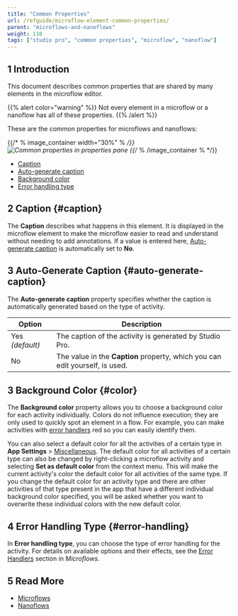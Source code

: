 ```yaml
---
title: "Common Properties"
url: /refguide/microflow-element-common-properties/
parent: "microflows-and-nanoflows"
weight: 110
tags: ["studio pro", "common properties", "microflow", "nanoflow"]
---
```


## 1 Introduction

This document describes common properties that are shared by many elements in the microflow editor.

{{% alert color="warning" %}}
Not every element in a microflow or a nanoflow has all of these properties.
{{% /alert %}}

These are the common properties for microflows and nanoflows:

{{/* % image_container width="30%" % */}}
![Common properties in properties pane](/attachments/refguide/modeling/application-logic/microflows-and-nanoflows/microflow-element-common-properties/microflow-element-common-properties.png)
{{/* % /image_container % */}}


* [Caption](#caption)
* [Auto-generate caption](#auto-generate-caption)
* [Background color](#color)
* [Error handling type](#error-handling)

## 2 Caption {#caption}

The **Caption** describes what happens in this element. It is displayed in the microflow element to make the microflow easier to read and understand without needing to add annotations. If a value is entered here, [Auto-generate caption](#auto-generate-caption) is automatically set to **No**.

## 3 Auto-Generate Caption {#auto-generate-caption}

The **Auto-generate caption** property specifies whether the caption is automatically generated based on the type of activity.

| Option | Description |
| --- | --- |
| Yes  *(default)* | The caption of the activity is generated by Studio Pro. |
| No | The value in the **Caption** property, which you can edit yourself, is used. |

## 3 Background Color {#color}

The **Background color** property allows you to choose a background color for each activity individually. Colors do not influence execution; they are only used to quickly spot an element in a flow. For example, you can make activities with [error handlers](/refguide/error-event/#errorhandlers) red so you can easily identify them.

You can also select a default color for all the activities of a certain type in **App Settings** > [Miscellaneous](/refguide/project-settings/#miscellaneous). The default color for all activities of a certain type can also be changed by right-clicking a microflow activity and selecting **Set as default color** from the context menu. This will make the current activity's color the default color for all activities of the same type. If you change the default color for an activity type and there are other activities of that type present in the app that have a different individual background color specified, you will be asked whether you want to overwrite these individual colors with the new default color.

## 4 Error Handling Type {#error-handling}

In **Error handling type**, you can choose the type of error handling for the activity. For details on available options and their effects, see the [Error Handlers](/refguide/error-event/#errorhandlers) section in *Microflows*.

## 5 Read More

* [Microflows](/refguide/microflows/)
* [Nanoflows](/refguide/nanoflows/)
